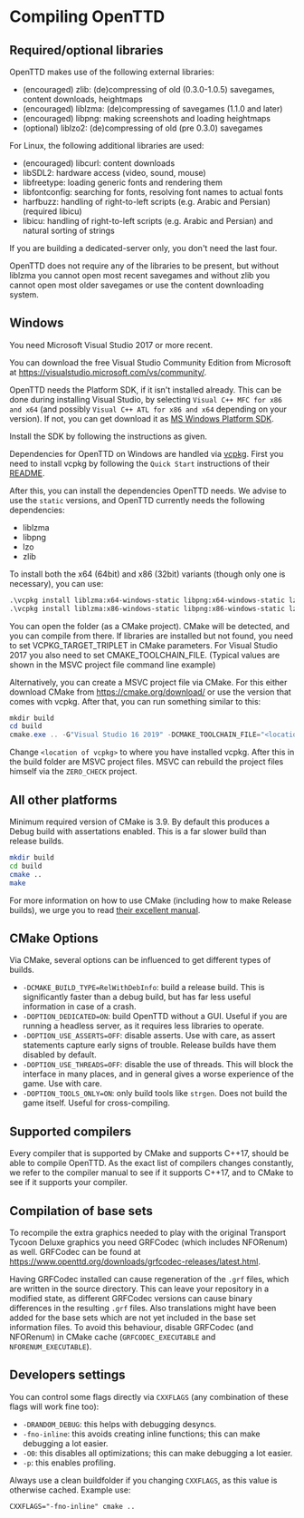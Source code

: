 # Compiling OpenTTD

## Required/optional libraries

OpenTTD makes use of the following external libraries:

- (encouraged) zlib: (de)compressing of old (0.3.0-1.0.5) savegames, content downloads,
   heightmaps
- (encouraged) liblzma: (de)compressing of savegames (1.1.0 and later)
- (encouraged) libpng: making screenshots and loading heightmaps
- (optional) liblzo2: (de)compressing of old (pre 0.3.0) savegames

For Linux, the following additional libraries are used:

- (encouraged) libcurl: content downloads
- libSDL2: hardware access (video, sound, mouse)
- libfreetype: loading generic fonts and rendering them
- libfontconfig: searching for fonts, resolving font names to actual fonts
- harfbuzz: handling of right-to-left scripts (e.g. Arabic and Persian) (required libicu)
- libicu: handling of right-to-left scripts (e.g. Arabic and Persian) and
   natural sorting of strings

If you are building a dedicated-server only, you don't need the last four.

OpenTTD does not require any of the libraries to be present, but without
liblzma you cannot open most recent savegames and without zlib you cannot
open most older savegames or use the content downloading system.

## Windows

You need Microsoft Visual Studio 2017 or more recent.

You can download the free Visual Studio Community Edition from Microsoft at
https://visualstudio.microsoft.com/vs/community/.

OpenTTD needs the Platform SDK, if it isn't installed already. This can be
done during installing Visual Studio, by selecting
`Visual C++ MFC for x86 and x64` (and possibly
`Visual C++ ATL for x86 and x64` depending on your version). If not, you
can get download it as [MS Windows Platform SDK](https://developer.microsoft.com/en-US/windows/downloads/windows-10-sdk).

Install the SDK by following the instructions as given.

Dependencies for OpenTTD on Windows are handled via
[vcpkg](https://github.com/Microsoft/vcpkg/). First you need to install vcpkg
by following the `Quick Start` instructions of their
[README](https://github.com/Microsoft/vcpkg/blob/master/README.md).

After this, you can install the dependencies OpenTTD needs. We advise to use
the `static` versions, and OpenTTD currently needs the following dependencies:

- liblzma
- libpng
- lzo
- zlib

To install both the x64 (64bit) and x86 (32bit) variants (though only one is necessary), you can use:

```ps
.\vcpkg install liblzma:x64-windows-static libpng:x64-windows-static lzo:x64-windows-static zlib:x64-windows-static
.\vcpkg install liblzma:x86-windows-static libpng:x86-windows-static lzo:x86-windows-static zlib:x86-windows-static
```

You can open the folder (as a CMake project). CMake will be detected, and you can compile from there.
If libraries are installed but not found, you need to set VCPKG_TARGET_TRIPLET in CMake parameters.
For Visual Studio 2017 you also need to set CMAKE_TOOLCHAIN_FILE.
(Typical values are shown in the MSVC project file command line example)

Alternatively, you can create a MSVC project file via CMake. For this
either download CMake from https://cmake.org/download/ or use the version
that comes with vcpkg. After that, you can run something similar to this:

```powershell
mkdir build
cd build
cmake.exe .. -G"Visual Studio 16 2019" -DCMAKE_TOOLCHAIN_FILE="<location of vcpkg>\vcpkg\scripts\buildsystems\vcpkg.cmake" -DVCPKG_TARGET_TRIPLET="x64-windows-static"
```

Change `<location of vcpkg>` to where you have installed vcpkg. After this
in the build folder are MSVC project files. MSVC can rebuild the project
files himself via the `ZERO_CHECK` project.

## All other platforms
Minimum required version of CMake is 3.9.
By default this produces a Debug build with assertations enabled.
This is a far slower build than release builds.

```bash
mkdir build
cd build
cmake ..
make
```

For more information on how to use CMake (including how to make Release builds),
we urge you to read [their excellent manual](https://cmake.org/cmake/help/latest/guide/user-interaction/index.html).

## CMake Options

Via CMake, several options can be influenced to get different types of
builds.

- `-DCMAKE_BUILD_TYPE=RelWithDebInfo`: build a release build. This is
   significantly faster than a debug build, but has far less useful information
   in case of a crash.
- `-DOPTION_DEDICATED=ON`: build OpenTTD without a GUI. Useful if you are
   running a headless server, as it requires less libraries to operate.
- `-DOPTION_USE_ASSERTS=OFF`: disable asserts. Use with care, as assert
   statements capture early signs of trouble. Release builds have them
   disabled by default.
- `-DOPTION_USE_THREADS=OFF`: disable the use of threads. This will block
   the interface in many places, and in general gives a worse experience of
   the game. Use with care.
- `-DOPTION_TOOLS_ONLY=ON`: only build tools like `strgen`. Does not build
   the game itself. Useful for cross-compiling.

## Supported compilers

Every compiler that is supported by CMake and supports C++17, should be
able to compile OpenTTD. As the exact list of compilers changes constantly,
we refer to the compiler manual to see if it supports C++17, and to CMake
to see if it supports your compiler.

## Compilation of base sets

To recompile the extra graphics needed to play with the original Transport
Tycoon Deluxe graphics you need GRFCodec (which includes NFORenum) as well.
GRFCodec can be found at
https://www.openttd.org/downloads/grfcodec-releases/latest.html.

Having GRFCodec installed can cause regeneration of the `.grf` files, which
are written in the source directory. This can leave your repository in a
modified state, as different GRFCodec versions can cause binary differences
in the resulting `.grf` files. Also translations might have been added for
the base sets which are not yet included in the base set information files.
To avoid this behaviour, disable GRFCodec (and NFORenum) in CMake cache
(`GRFCODEC_EXECUTABLE` and `NFORENUM_EXECUTABLE`).

## Developers settings

You can control some flags directly via `CXXFLAGS` (any combination
of these flags will work fine too):

- `-DRANDOM_DEBUG`: this helps with debugging desyncs.
- `-fno-inline`: this avoids creating inline functions; this can make
  debugging a lot easier.
- `-O0`: this disables all optimizations; this can make debugging a
  lot easier.
- `-p`: this enables profiling.

Always use a clean buildfolder if you changing `CXXFLAGS`, as this
value is otherwise cached. Example use:

`CXXFLAGS="-fno-inline" cmake ..`
